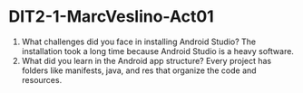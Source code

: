 # DIT2-1-MarcVeslino-Act01

1. What challenges did you face in installing Android Studio?
   The installation took a long time because Android Studio is a heavy software.
2. What did you learn in the Android app structure?
   Every project has folders like manifests, java, and res that organize the code and resources.
